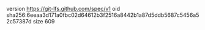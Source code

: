version https://git-lfs.github.com/spec/v1
oid sha256:6eeaa3d171a0fbc02d64612b3f2516a8442b1a87d5ddb5687c5456a52c57387d
size 609

